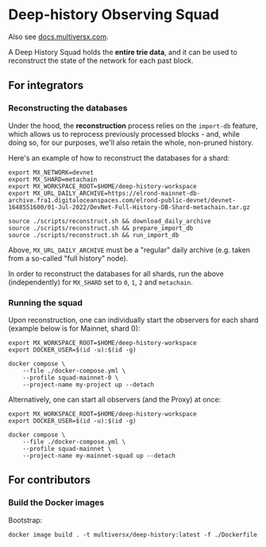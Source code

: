 # Deep-history Observing Squad

Also see [docs.multiversx.com](https://docs.multiversx.com/integrators/deep-history-squad).

A Deep History Squad holds the **entire trie data**, and it can be used to reconstruct the state of the network for each past block.

## For integrators

### Reconstructing the databases

Under the hood, the **reconstruction** process relies on the `import-db` feature, which allows us to reprocess previously processed blocks - and, while doing so, for our purposes, we'll also retain the whole, non-pruned history. 

Here's an example of how to reconstruct the databases for a shard:

```
export MX_NETWORK=devnet
export MX_SHARD=metachain
export MX_WORKSPACE_ROOT=$HOME/deep-history-workspace
export MX_URL_DAILY_ARCHIVE=https://elrond-mainnet-db-archive.fra1.digitaloceanspaces.com/elrond-public-devnet/devnet-1648551600/01-Jul-2022/DevNet-Full-History-DB-Shard-metachain.tar.gz

source ./scripts/reconstruct.sh && download_daily_archive
source ./scripts/reconstruct.sh && prepare_import_db
source ./scripts/reconstruct.sh && run_import_db
```

Above, `MX_URL_DAILY_ARCHIVE` must be a "regular" daily archive (e.g. taken from a so-called "full history" node).

In order to reconstruct the databases for all shards, run the above (independently) for `MX_SHARD` set to `0`, `1`, `2` and `metachain`.

### Running the squad

Upon reconstruction, one can individually start the observers for each shard (example below is for Mainnet, shard 0):

```
export MX_WORKSPACE_ROOT=$HOME/deep-history-workspace
export DOCKER_USER=$(id -u):$(id -g)

docker compose \
    --file ./docker-compose.yml \
    --profile squad-mainnet-0 \
    --project-name my-project up --detach
```

Alternatively, one can start all observers (and the Proxy) at once:

```
export MX_WORKSPACE_ROOT=$HOME/deep-history-workspace
export DOCKER_USER=$(id -u):$(id -g)

docker compose \
    --file ./docker-compose.yml \
    --profile squad-mainnet \
    --project-name my-mainnet-squad up --detach
```

## For contributors

### Build the Docker images

Bootstrap:

```
docker image build . -t multiversx/deep-history:latest -f ./Dockerfile
```
